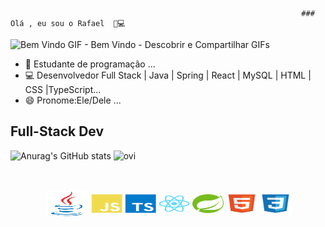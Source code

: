                                                                      ### Olá , eu sou o Rafael  👋💻

![Bem Vindo GIF - Bem Vindo - Descobrir e Compartilhar GIFs](https://github.com/Raafa22/Raafa22/assets/148557678/a3239c7e-0745-450f-9cf9-be1541d621f3)

- 🔭 Estudante de programação  ...
- 💻 Desenvolvedor Full Stack | Java | Spring | React | MySQL | HTML | CSS |TypeScript... 
- 😄 Pronome:Ele/Dele ...
  <div align="center">

## Full-Stack Dev
![Anurag's GitHub stats](https://github-readme-stats.vercel.app/api?username=Raafa22&show_icons=true&theme=tokyonight)
<img src="https://github-readme-stats.vercel.app/api/top-langs?username=Raafa22&show_icons=true&locale=en&layout=compact&theme=tokyonight" alt="ovi" height="195" />

</div>

</div>

<div style="display: inline_block" align="center"><br>
  <br>
  <img align="center" alt="Java" height="40" width="70" src="https://raw.githubusercontent.com/devicons/devicon/master/icons/java/java-original.svg" /> 
  <img align="center" alt="Js" height="30" width="50" src="https://raw.githubusercontent.com/devicons/devicon/master/icons/javascript/javascript-plain.svg" />
  <img align="center" alt="Ts" height="30" width="50" src="https://raw.githubusercontent.com/devicons/devicon/master/icons/typescript/typescript-plain.svg" />
  <img align="center" alt="React" height="30" width="50" src="https://raw.githubusercontent.com/devicons/devicon/master/icons/react/react-original.svg" />
  <img align="center" alt="Spring" height="30" width="50" src="https://raw.githubusercontent.com/devicons/devicon/master/icons/spring/spring-original.svg" />
  <img align="center" alt="HTML" height="30" width="50" src="https://raw.githubusercontent.com/devicons/devicon/master/icons/html5/html5-original.svg" />
  <img align="center" alt="CSS" height="30" width="50" src="https://raw.githubusercontent.com/devicons/devicon/master/icons/css3/css3-original.svg" />
 

</div>




